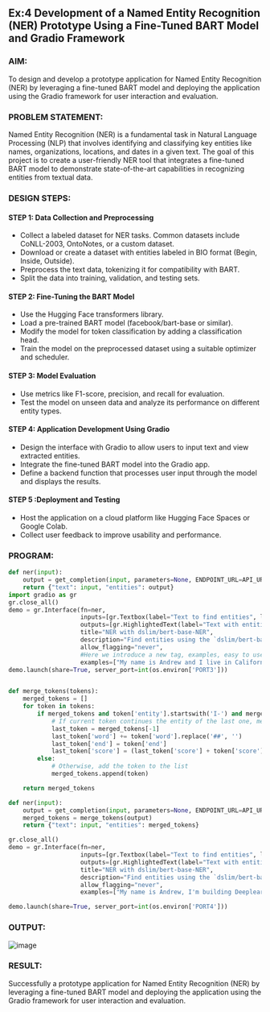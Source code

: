 ## Ex:4 Development of a Named Entity Recognition (NER) Prototype Using a Fine-Tuned BART Model and Gradio Framework

### AIM:
To design and develop a prototype application for Named Entity Recognition (NER) by leveraging a fine-tuned BART model and deploying the application using the Gradio framework for user interaction and evaluation.

### PROBLEM STATEMENT:
Named Entity Recognition (NER) is a fundamental task in Natural Language Processing (NLP) that involves identifying and classifying key entities like names, organizations, locations, and dates in a given text. The goal of this project is to create a user-friendly NER tool that integrates a fine-tuned BART model to demonstrate state-of-the-art capabilities in recognizing entities from textual data.
### DESIGN STEPS:

#### STEP 1: Data Collection and Preprocessing
* Collect a labeled dataset for NER tasks. Common datasets include CoNLL-2003, OntoNotes, or a custom dataset.
* Download or create a dataset with entities labeled in BIO format (Begin, Inside, Outside).
* Preprocess the text data, tokenizing it for compatibility with BART.
* Split the data into training, validation, and testing sets.
#### STEP 2: Fine-Tuning the BART Model
* Use the Hugging Face transformers library.
* Load a pre-trained BART model (facebook/bart-base or similar).
* Modify the model for token classification by adding a classification head.
* Train the model on the preprocessed dataset using a suitable optimizer and scheduler.
#### STEP 3: Model Evaluation
* Use metrics like F1-score, precision, and recall for evaluation.
* Test the model on unseen data and analyze its performance on different entity types.
#### STEP 4: Application Development Using Gradio
* Design the interface with Gradio to allow users to input text and view extracted entities.
* Integrate the fine-tuned BART model into the Gradio app.
* Define a backend function that processes user input through the model and displays the results.
#### STEP 5 :Deployment and Testing
* Host the application on a cloud platform like Hugging Face Spaces or Google Colab.
* Collect user feedback to improve usability and performance.
### PROGRAM:
```py
def ner(input):
    output = get_completion(input, parameters=None, ENDPOINT_URL=API_URL)
    return {"text": input, "entities": output}
import gradio as gr
gr.close_all()
demo = gr.Interface(fn=ner,
                    inputs=[gr.Textbox(label="Text to find entities", lines=2)],
                    outputs=[gr.HighlightedText(label="Text with entities")],
                    title="NER with dslim/bert-base-NER",
                    description="Find entities using the `dslim/bert-base-NER` model under the hood!",
                    allow_flagging="never",
                    #Here we introduce a new tag, examples, easy to use examples for your application
                    examples=["My name is Andrew and I live in California", "My name is Poli and work at HuggingFace"])
demo.launch(share=True, server_port=int(os.environ['PORT3']))


def merge_tokens(tokens):
    merged_tokens = []
    for token in tokens:
        if merged_tokens and token['entity'].startswith('I-') and merged_tokens[-1]['entity'].endswith(token['entity'][2:]):
            # If current token continues the entity of the last one, merge them
            last_token = merged_tokens[-1]
            last_token['word'] += token['word'].replace('##', '')
            last_token['end'] = token['end']
            last_token['score'] = (last_token['score'] + token['score']) / 2
        else:
            # Otherwise, add the token to the list
            merged_tokens.append(token)

    return merged_tokens

def ner(input):
    output = get_completion(input, parameters=None, ENDPOINT_URL=API_URL)
    merged_tokens = merge_tokens(output)
    return {"text": input, "entities": merged_tokens}

gr.close_all()
demo = gr.Interface(fn=ner,
                    inputs=[gr.Textbox(label="Text to find entities", lines=2)],
                    outputs=[gr.HighlightedText(label="Text with entities")],
                    title="NER with dslim/bert-base-NER",
                    description="Find entities using the `dslim/bert-base-NER` model under the hood!",
                    allow_flagging="never",
                    examples=["My name is Andrew, I'm building DeeplearningAI and I live in California", "My name is Poli, I live in Vienna and work at HuggingFace"])

demo.launch(share=True, server_port=int(os.environ['PORT4']))
```
### OUTPUT:
![image](https://github.com/user-attachments/assets/9b9124c8-30b6-45b0-82ec-cbe9eb32f64b)

### RESULT:
Successfully a prototype application for Named Entity Recognition (NER) by leveraging a fine-tuned BART model and deploying the application using the Gradio framework for user interaction and evaluation.
